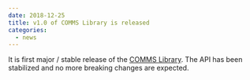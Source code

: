 ```yaml
---
date: 2018-12-25
title: v1.0 of COMMS Library is released
categories:
  - news
---
```

It is first major / stable release of the 
[COMMS Library](https://github.com/arobenko/comms_champion#comms-library).
The API has been stabilized and no more breaking changes are expected.
